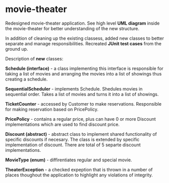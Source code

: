# movie-theater

Redesigned movie-theater application. See high level <b>UML diagram</b> inside the movie-theater for better understanding of the new structure.

In addition of cleaning up the existing classess, added new classes to better separate and manage responsibilities. Recreated <b>JUnit test cases</b> from the ground up.


Description of <b>new</b> classes:

<b>Schedule (interface)</b> - a class implementing this interface is responsible for taking a list of movies and arranging the movies into a list of showings thus creating a schedule.

<b>SequentialScheduler</b> - implements Schedule. Shedules movies in sequential order. Takes a list of movies and turns it into a list of showings.

<b>TicketCounter</b> - accessed by Customer to make reservations. Responsible for making reservation based on PricePolicy.

<b>PricePolicy</b> - contains a regular price, plus can have 0 or more Discount implementations which are used to find discount price.

<b>Discount (abstract)</b> - abstract class to implement shared functionality of specific discounts if necesary. The class is extended by specific implementation of discount. There are total of 5 separte discount implementations.

<b>MovieType (enum)</b> - diffirentiates regular and special movie.

<b>TheaterException</b> - a checked expeption that is thrown in a number of places thoughout the application to highlight any violations of integrity.
